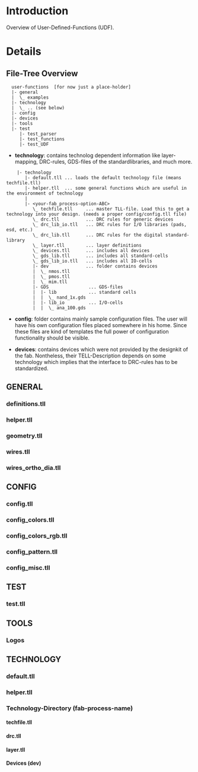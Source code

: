 # Introduction #

Overview of User-Defined-Functions (UDF).

# Details #

## File-Tree Overview ##

```
  user-functions  [for now just a place-holder]
  |- general
  |  \_ examples
  |- technology
  |  \_ .. (see below)
  |- config
  |- devices
  |- tools
  |- test
     |- test_parser
     |- test_functions
     |- test_UDF
```

  * **technology**: contains technolog dependent information like layer-mapping, DRC-rules, GDS-files of the standardlibraries, and much more.

```
    |- technology
       |- default.tll ... loads the default technology file (means techfile.tll)
       |- helper.tll  ... some general functions which are useful in the environment of technology
       |  
       |- <your-fab_process-option-ABC>
          \_ techfile.tll     ... master TLL-file. Load this to get a technology into your design. (needs a proper config/config.tll file)
          \_ drc.tll          ... DRC rules for generic devices
          \_ drc_lib_io.tll   ... DRC rules for I/O libraries (pads, esd, etc.)
          \_ drc_lib.tll      ... DRC rules for the digital standard-library
          \_ layer.tll        ... layer definitions
          \_ devices.tll      ... includes all devices 
          \_ gds_lib.tll      ... includes all standard-cells
          \_ gds_lib_io.tll   ... includes all IO-cells
          |- dev              ... folder contains devices
          |  \_ nmos.tll
          |  \_ pmos.tll
          |  \_ mim.tll
          |- GDS               ... GDS-files
          |  |- lib            ... standard cells
          |  |  \_ nand_1x.gds
          |  |- lib_io         ... I/O-cells
          |  |  \_ ana_100.gds
```

  * **config**: folder contains mainly sample configuration files. The user
will have his own configuration files placed somewhere in his home. Since
these files are kind of templates the full power of configuration functionality
should be visible.

  * **devices**: contains devices which were not provided by the designkit of the
fab. Nontheless, their TELL-Description depends on some technology which
implies that the interface to DRC-rules has to be standardized.

## GENERAL ##

### definitions.tll ###
### helper.tll ###
### geometry.tll ###
### wires.tll ###
### wires\_ortho\_dia.tll ###

## CONFIG ##

### config.tll ###
### config\_colors.tll ###
### config\_colors\_rgb.tll ###
### config\_pattern.tll ###
### config\_misc.tll ###

## TEST ##

### test.tll ###

## TOOLS ##

### Logos ###

## TECHNOLOGY ##

### default.tll ###
### helper.tll ###

### Technology-Directory (fab-process-name) ###

#### techfile.tll ####
#### drc.tll ####
#### layer.tll ####

#### Devices (dev) ####